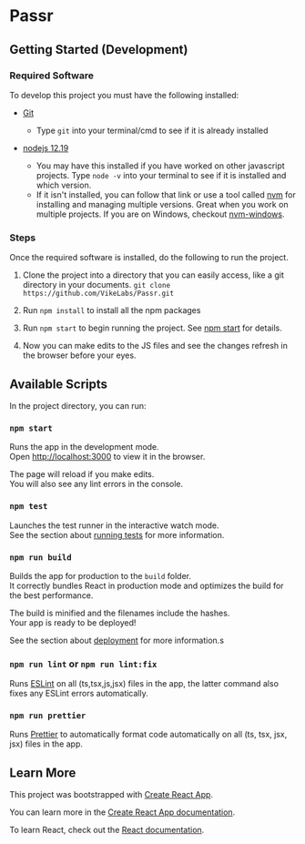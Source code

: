 # Passr

## Getting Started (Development)

### Required Software

To develop this project you must have the following installed:

-   [Git](https://git-scm.com/)

    -   Type `git` into your terminal/cmd to see if it is already installed

-   [nodejs 12.19](https://nodejs.org/en/)
    -   You may have this installed if you have worked on other javascript projects. Type `node -v` into your terminal to see if it is installed and which version.
    -   If it isn't installed, you can follow that link or use a tool called [nvm](https://github.com/nvm-sh/nvm) for installing and managing multiple versions. Great when you work on multiple projects. If you are on Windows, checkout [nvm-windows](https://github.com/coreybutler/nvm-windows).

### Steps

Once the required software is installed, do the following to run the project.

1. Clone the project into a directory that you can easily access, like a git directory in your documents. `git clone https://github.com/VikeLabs/Passr.git`

1. Run `npm install` to install all the npm packages
1. Run `npm start` to begin running the project. See [npm start](<#`npm start`>) for details.
1. Now you can make edits to the JS files and see the changes refresh in the browser before your eyes.

## Available Scripts

In the project directory, you can run:

### `npm start`

Runs the app in the development mode.<br /> Open [http://localhost:3000](http://localhost:3000) to view it in the browser.

The page will reload if you make edits.<br /> You will also see any lint errors in the console.

### `npm test`

Launches the test runner in the interactive watch mode.<br /> See the section about [running tests](https://facebook.github.io/create-react-app/docs/running-tests) for more information.

### `npm run build`

Builds the app for production to the `build` folder.<br /> It correctly bundles React in production mode and optimizes the build for the best performance.

The build is minified and the filenames include the hashes.<br /> Your app is ready to be deployed!

See the section about [deployment](https://facebook.github.io/create-react-app/docs/deployment) for more information.s

### `npm run lint` or `npm run lint:fix`

Runs [ESLint](https://eslint.org/) on all (ts,tsx,js,jsx) files in the app, the latter command also fixes any ESLint errors automatically.

### `npm run prettier`

Runs [Prettier](https://prettier.io/) to automatically format code automatically on all (ts, tsx, jsx, jsx) files in the app.

## Learn More

This project was bootstrapped with [Create React App](https://github.com/facebook/create-react-app).

You can learn more in the [Create React App documentation](https://facebook.github.io/create-react-app/docs/getting-started).

To learn React, check out the [React documentation](https://reactjs.org/).
